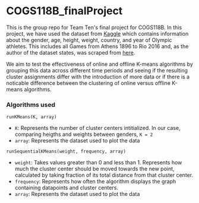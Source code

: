 # COGS118B_finalProject

This is the group repo for Team Ten's final project for COGS118B.
In this project, we have used the dataset from [Kaggle](https://www.kaggle.com/heesoo37/120-years-of-olympic-history-athletes-and-results) which contains information about the gender, age, height, weight, country, and year of Olympic athletes. This includes all Games from Athens 1896 to Rio 2016 and, as the author of the dataset states, was scraped from [here](http://www.sports-reference.com/).

We aim to test the effectiveness of online and offline K-means algorithms by grouping this data across different time periods and seeing if the resulting cluster assignments differ with the introduction of more data or if there is a noticable difference between the clustering of online versus offline K-means algorithms.

### Algorithms used
`runKMeans(K, array)`
- `K`: Represents the number of cluster centers intitialized. In our case, comparing heigths and weights between genders, `K = 2`
- `array`: Represents the dataset used to plot the data

`runSequentialKMeans(weight, frequency, array)`
- `weight`: Takes values greater than 0 and less than 1. Represents how much the cluster center should be moved towards the new point, calculated by taking fraction of its total distance from that cluster center.
- `frequency`: Represents how often the algorithm displays the graph containing datapoints and cluster centers.
- `array`: Represents the dataset used to plot the data